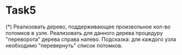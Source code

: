 # Task5
(*) Реализовать дерево, поддерживающее произвольное кол-во потомков в узле. Реализовать для данного дерева процедуру "переворота" дерева справа налево.
Подсказка: для каждого узла необходимо "перевернуть" список потомков.
